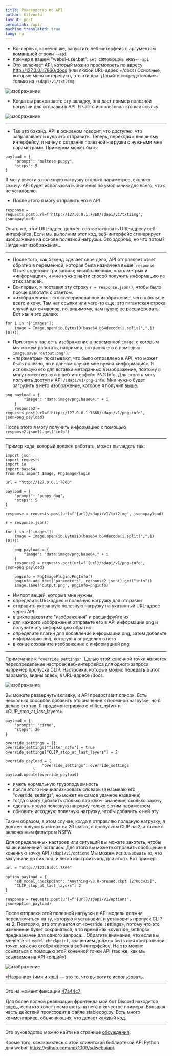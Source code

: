 ```yaml
---
title: Руководство по API
author: Kilvoctu
layout: post
permalink: /api/
machine_translated: true
lang: ru
---
```

- Во-первых, конечно же, запустить веб-интерфейс с аргументом командной строки `--api`
- пример в вашем "webui-user.bat": `set COMMANDLINE_ARGS=--api`
- Это включает API, который можно просмотреть по адресу http://127.0.0.1:7860/docs (или любой URL-адрес +/docs)
Основные, которые меня интересуют, это эти два. Давайте сосредоточимся только на `/sdapi/v1/txt2img`

![изображение](https://user-images.githubusercontent.com/2993060/198171114-ed1c5edd-76ce-4c34-ad73-04e388423162.png)

- Когда вы раскрываете эту вкладку, она дает пример полезной нагрузки для отправки в API. Я часто использовал это как ссылку.

![изображение](https://user-images.githubusercontent.com/2993060/198171454-5b826ded-5e73-4249-9c0c-a97b32c42569.png)

------


- Так это бэкэнд. API в основном говорит, что доступно, что запрашивает и куда это отправить. Теперь, переходя к внешнему интерфейсу, я начну с создания полезной нагрузки с нужными мне параметрами. Примером может быть:
```
payload = {
    "prompt": "maltese puppy",
    "steps": 5
}
```
Я могу ввести в полезную нагрузку столько параметров, сколько захочу. API будет использовать значения по умолчанию для всего, что я не установлю.

- После этого я могу отправить его в API
```
response = requests.post(url=f'http://127.0.0.1:7860/sdapi/v1/txt2img', json=payload)
```
Опять же, этот URL-адрес должен соответствовать URL-адресу веб-интерфейса.
Если мы выполним этот код, веб-интерфейс сгенерирует изображение на основе полезной нагрузки. Это здорово, но что потом? Нигде нет изображения...

------


- После того, как бэкенд сделает свое дело, API отправляет ответ обратно в переменной, которая была назначена выше: `response`. Ответ содержит три записи; «изображения», «параметры» и «информация», и мне нужно найти способ получить информацию из этих записей.
- Во-первых, я поставил эту строку `r = response.json()`, чтобы было проще работать с ответом.
- «изображения» - это сгенерированное изображение, чего я больше всего и хочу. Там нет ссылки или чего-то еще; это гигантская строка случайных символов, по-видимому, нам нужно ее расшифровать. Вот как я это делаю:
```
for i in r['images']:
    image = Image.open(io.BytesIO(base64.b64decode(i.split(",",1)[0])))
```
- При этом у нас есть изображение в переменной `image`, с которым мы можем работать, например, сохраняя его с помощью `image.save('output.png')`.
- «параметры» показывают, что было отправлено в API, что может быть полезно, но в данном случае мне нужна «информация». Я использую его для вставки метаданных в изображение, поэтому я могу поместить его в веб-интерфейс PNG Info. Для этого я могу получить доступ к API `/sdapi/v1/png-info`. Мне нужно будет загрузить в него изображение, которое я получил выше.
```
png_payload = {
        "image": "data:image/png;base64," + i
    }
    response2 = requests.post(url=f'http://127.0.0.1:7860/sdapi/v1/png-info', json=png_payload)
```
После этого я могу получить информацию с помощью `response2.json().get("info")`

------


Пример кода, который должен работать, может выглядеть так:
```
import json
import requests
import io
import base64
from PIL import Image, PngImagePlugin

url = "http://127.0.0.1:7860"

payload = {
    "prompt": "puppy dog",
    "steps": 5
}

response = requests.post(url=f'{url}/sdapi/v1/txt2img', json=payload)

r = response.json()

for i in r['images']:
    image = Image.open(io.BytesIO(base64.b64decode(i.split(",",1)[0])))

    png_payload = {
        "image": "data:image/png;base64," + i
    }
    response2 = requests.post(url=f'{url}/sdapi/v1/png-info', json=png_payload)

    pnginfo = PngImagePlugin.PngInfo()
    pnginfo.add_text("parameters", response2.json().get("info"))
    image.save('output.png', pnginfo=pnginfo)
```
- Импорт вещей, которые мне нужны
- определить URL-адрес и полезную нагрузку для отправки
- отправить указанную полезную нагрузку на указанный URL-адрес через API
- в цикле захватите "изображения" и расшифруйте их
- для каждого изображения отправьте его в API информации png и получите эту информацию обратно
- определите плагин для добавления информации png, затем добавьте информацию png, которую я определил в него
- в конце сохраните изображение с информацией png

-----


Примечание к `"override_settings"`.
Целью этой конечной точки является переопределение настроек веб-интерфейса для одного запроса, например пропуска CLIP. Настройки, которые можно передать в этот параметр, видны здесь, в URL-адресе /docs.

![изображение](https://user-images.githubusercontent.com/2993060/202877368-c31a6e9e-0d05-40ec-ade0-49ed2c4be22b.png)

Вы можете развернуть вкладку, и API предоставит список. Есть несколько способов добавить это значение к полезной нагрузке, но я делаю это так. Я продемонстрирую с «filter_nsfw» и «CLIP_stop_at_last_layers».

```
payload = {
    "prompt": "cirno",
    "steps": 20
}

override_settings = {}
override_settings["filter_nsfw"] = true
override_settings["CLIP_stop_at_last_layers"] = 2

override_payload = {
                "override_settings": override_settings
            }
payload.update(override_payload)
```
- иметь нормальную грузоподъемность
- после этого инициализировать словарь (я называю его "override_settings", но может не самое удачное название)
- тогда я могу добавить столько пар ключ: значение, сколько захочу
- сделать новую полезную нагрузку только с этим параметром
- обновить исходную полезную нагрузку, чтобы добавить к ней эту

Таким образом, в этом случае, когда я отправляю полезную нагрузку, я должен получить «cirno» на 20 шагах, с пропуском CLIP на 2, а также с включенным фильтром NSFW.


Для определенных настроек или ситуаций вы можете захотеть, чтобы ваши изменения остались. Для этого вы можете отправить сообщение в конечную точку API `/sdapi/v1/options`
Мы можем использовать то, что мы узнали до сих пор, и легко настроить код для этого. Вот пример:
```
url = "http://127.0.0.1:7860"

option_payload = {
    "sd_model_checkpoint": "Anything-V3.0-pruned.ckpt [2700c435]",
    "CLIP_stop_at_last_layers": 2
}

response = requests.post(url=f'{url}/sdapi/v1/options', json=option_payload)
```
После отправки этой полезной нагрузки в API модель должна переключиться на ту, которую я установил, и установить пропуск CLIP на 2. Повторяю, это отличается от «override_settings», потому что это изменение будет сохраняться, в то время как «override_settings» предназначен для одного запроса. .
Обратите внимание, что если вы меняете `sd_model_checkpoint`, значением должно быть имя контрольной точки, как оно отображается в веб-интерфейсе. На это можно ссылаться с помощью этой конечной точки API (так же, как мы ссылаемся на API «опций»)

![изображение](https://user-images.githubusercontent.com/2993060/202928589-114aff91-2777-4269-9492-2eab015c5bca.png)

«Название» (имя и хэш) — это то, что вы хотите использовать.

-----


Это на момент фиксации [47a44c7](https://github.com/AUTOMATIC1111/stable-diffusion-webui/commit/47a44c7e421b98ca07e92dbf88769b04c9e28f86)

Для более полной реализации фронтенда мой бот Discord находится [здесь](https://github.com/Kilvoctu/aiyabot), если кто хочет посмотреть на него в качестве примера. Большая часть действий происходит в файле stablecog.py. Есть много комментариев, объясняющих, что делает каждый код.

------


Это руководство можно найти на странице [обсуждения](https://github.com/AUTOMATIC1111/stable-diffusion-webui/discussions/3734).

Кроме того, ознакомьтесь с этой клиентской библиотекой API Python для webui: https://github.com/mix1009/sdwebuiapi.
